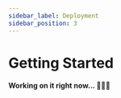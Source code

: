 ```yaml
---
sidebar_label: Deployment
sidebar_position: 3
---
```


# Getting Started

#### Working on it right now... 👨🏻‍💻
